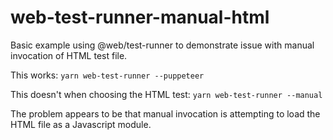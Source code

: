 # web-test-runner-manual-html
Basic example using @web/test-runner to demonstrate issue with manual invocation
of HTML test file.

This works: `yarn web-test-runner --puppeteer`

This doesn't when choosing the HTML test: `yarn web-test-runner --manual`

The problem appears to be that manual invocation is attempting to load the
HTML file as a Javascript module.
